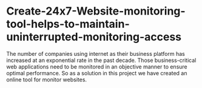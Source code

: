# Create-24x7-Website-monitoring-tool-helps-to-maintain-uninterrupted-monitoring-access
The number of companies using internet as their business platform has increased at an  exponential rate in the past decade. Those business-critical web applications need to be  monitored in an objective manner to ensure optimal performance. So as a solution in this  project we have created an online tool for monitor websites.
